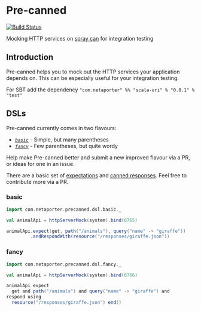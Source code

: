 Pre-canned
==========

[![Build Status](https://travis-ci.org/NET-A-PORTER/pre-canned.png?branch=master)](https://travis-ci.org/NET-A-PORTER/pre-canned)

Mocking HTTP services on [spray can](http://spray.io) for integration testing

Introduction
------------

Pre-canned helps you to mock out the HTTP services your application depends on. This can be especially useful
for your integration testing.

For SBT add the dependency `"com.netaporter" %% "scala-uri" % "0.0.1" % "test"`

DSLs
----

Pre-canned currently comes in two flavours:

 * *[`basic`](#basic)* - Simple, but many parentheses
 * *[`fancy`](#fancy)* - Few parentheses, but quite wordy

Help make Pre-canned better and submit a new improved flavour via a PR, or ideas for one in an issue.

There are a basic set of [expectations](https://github.com/NET-A-PORTER/pre-canned/blob/master/src/main/scala/com/netaporter/precanned/Expectations.scala) and [canned responses](https://github.com/NET-A-PORTER/pre-canned/blob/master/src/main/scala/com/netaporter/precanned/CannedResponses.scala). Feel free to contribute more via a PR.

### basic

```scala
import com.netaporter.precanned.dsl.basic._

val animalApi = httpServerMock(system).bind(8765)

animalApi.expect(get, path("/animals"), query("name" -> "giraffe"))
         .andRespondWith(resource("/responses/giraffe.json"))
```

### fancy

```scala
import com.netaporter.precanned.dsl.fancy._

val animalApi = httpServerMock(system).bind(8766)

animalApi expect
  get and path("/animals") and query("name" -> "giraffe") and
respond using
  resource("/responses/giraffe.json") end()
```
